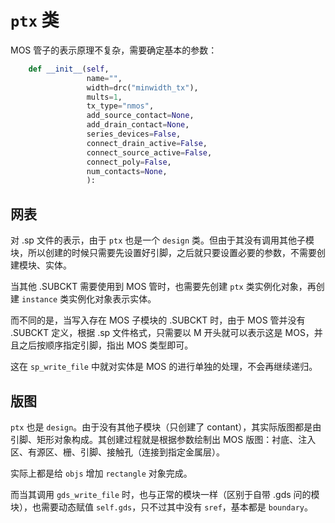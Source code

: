 # `ptx` 类

MOS 管子的表示原理不复杂，需要确定基本的参数：

````python
    def __init__(self,
                 name="",
                 width=drc("minwidth_tx"),
                 mults=1,
                 tx_type="nmos",
                 add_source_contact=None,
                 add_drain_contact=None,
                 series_devices=False,
                 connect_drain_active=False,
                 connect_source_active=False,
                 connect_poly=False,
                 num_contacts=None,
                 ):
````



## 网表

对 .sp 文件的表示，由于 `ptx` 也是一个 `design` 类。但由于其没有调用其他子模块，所以创建的时候只需要先设置好引脚，之后就只要设置必要的参数，不需要创建模块、实体。

当其他 .SUBCKT 需要使用到 MOS 管时，也需要先创建 `ptx` 类实例化对象，再创建 `instance` 类实例化对象表示实体。

而不同的是，当写入存在 MOS 子模块的 .SUBCKT 时，由于 MOS 管并没有 .SUBCKT 定义，根据 .sp 文件格式，只需要以 M 开头就可以表示这是 MOS，并且之后按顺序指定引脚，指出 MOS 类型即可。

这在 `sp_write_file` 中就对实体是 MOS 的进行单独的处理，不会再继续递归。



## 版图

`ptx` 也是 `design`。由于没有其他子模块（只创建了 contant），其实际版图都是由引脚、矩形对象构成。其创建过程就是根据参数绘制出 MOS 版图：衬底、注入区、有源区、栅、引脚、接触孔（连接到指定金属层）。

实际上都是给 `objs` 增加 `rectangle` 对象完成。

而当其调用 `gds_write_file` 时，也与正常的模块一样（区别于自带 .gds 问的模块），也需要动态赋值 `self.gds`，只不过其中没有 `sref`，基本都是 `boundary`。
